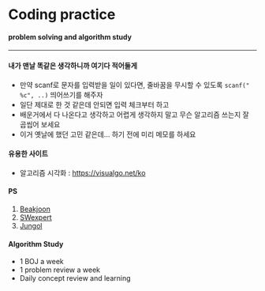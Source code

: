 # Coding practice
#### problem solving and algorithm study

****

#### 내가 맨날 똑같은 생각하니까 여기다 적어둘게
  + 만약 scanf로 문자를 입력받을 일이 있다면, 줄바꿈을 무시할 수 있도록 `scanf(" %c", ..)` 띄어쓰기를 해주자
  + 일단 제대로 한 것 같은데 안되면 입력 체크부터 하고
  + 배운거에서 다 나온다고 생각하고 어렵게 생각하지 말고 무슨 알고리즘 쓰는지 잘 곱씹어 보세요
  + 이거 옛날에 했던 고민 같은데... 하기 전에 미리 메모를 하세요

#### 유용한 사이트
- 알고리즘 시각화 : https://visualgo.net/ko


#### PS 
  1. [Beakjoon](https://www.acmicpc.net/)
  2. [SWexpert](https://swexpertacademy.com/main/main.do)
  3. [Jungol](http://jungol.co.kr/)



#### Algorithm Study
  - 1 BOJ a week
  - 1 problem review a week
  - Daily concept review and learning
